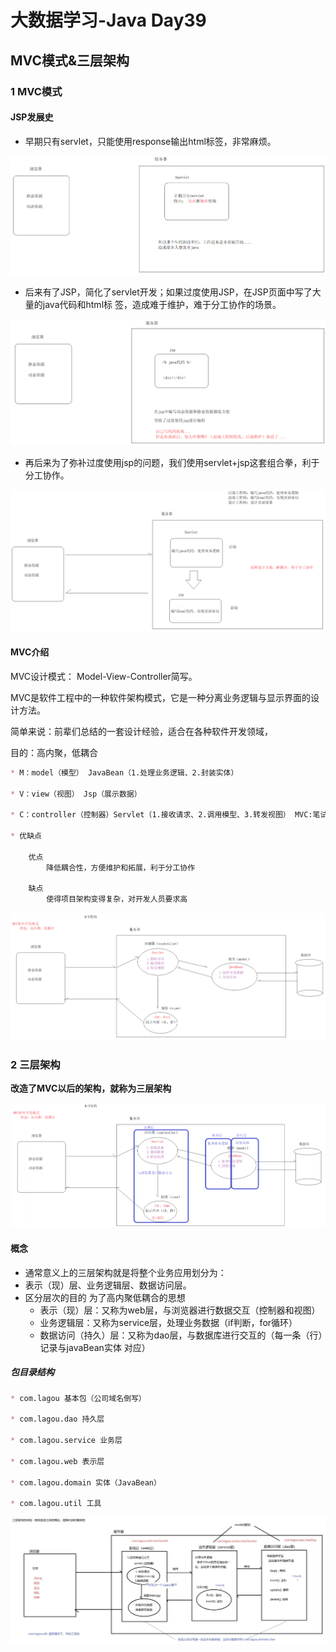 #  大数据学习-Java Day39

##    MVC模式&三层架构 

### 1 MVC模式

#### JSP发展史

-  早期只有servlet，只能使用response输出html标签，非常麻烦。 

![](./picture/day39/早期.png)

-  后来有了JSP，简化了servlet开发；如果过度使用JSP，在JSP页面中写了大量的java代码和html标 签，造成难于维护，难于分工协作的场景。 

![](./picture/day39/JSP.png)

-  再后来为了弥补过度使用jsp的问题，我们使用servlet+jsp这套组合拳，利于分工协作。 

![](./picture/day39/servlet+jsp.png)

####  MVC介绍 

 MVC设计模式： Model-View-Controller简写。 

MVC是软件工程中的一种软件架构模式，它是一种分离业务逻辑与显示界面的设计方法。 

简单来说：前辈们总结的一套设计经验，适合在各种软件开发领域，

目的：高内聚，低耦合 

```markdown
* M：model（模型） JavaBean（1.处理业务逻辑、2.封装实体）

* V：view（视图） Jsp（展示数据）

* C：controller（控制器）Servlet（1.接收请求、2.调用模型、3.转发视图） MVC:笔试题

* 优缺点

    优点
        降低耦合性，方便维护和拓展，利于分工协作
        
    缺点
        使得项目架构变得复杂，对开发人员要求高
```

![](./picture/day39/MVC设计模式.png)

### 2 三层架构

 **改造了MVC以后的架构，就称为三层架构** 

![](./picture/day39/三层架构.png)

#### 概念

-  通常意义上的三层架构就是将整个业务应用划分为：
  - 表示（现）层、业务逻辑层、数据访问层。 
- 区分层次的目的 为了高内聚低耦合的思想 
  - 表示（现）层：又称为web层，与浏览器进行数据交互（控制器和视图） 
  - 业务逻辑层：又称为service层，处理业务数据（if判断，for循环） 
  - 数据访问（持久）层：又称为dao层，与数据库进行交互的（每一条（行）记录与javaBean实体 对应）  

#####  包目录结构 

```markdown
* com.lagou 基本包（公司域名倒写）

* com.lagou.dao 持久层

* com.lagou.service 业务层

* com.lagou.web 表示层

* com.lagou.domain 实体（JavaBean）

* com.lagou.util 工具
```

![](./picture/day39/三层架构细节.png)